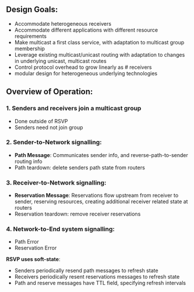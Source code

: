 ## Design Goals:
- Accommodate heterogeneous receivers
- Accommodate different applications with different resource requirements
- Make multicast a first class service, with adaptation to multicast group membership
- Leverage existing multicast/unicast routing with adaptation to changes in underlying unicast, multicast routes
- Control protocol overhead to grow linearly as # receivers
- modular design for heterogeneous underlying technologies

## Overview of Operation:
### 1. Senders and receivers join a multicast group
- Done outside of RSVP
- Senders need not join group

### 2. Sender-to-Network signalling:
- **Path Message**: Communicates sender info, and reverse-path-to-sender routing info
- Path teardown: delete senders path state from routers

### 3. Receiver-to-Network signalling:
- **Reservation Message**: Reservations flow upstream from receiver to sender, reserving resources, creating additional receiver related state at routers
- Reservation teardown: remove receiver reservations

### 4. Network-to-End system signalling:
- Path Error
- Reservation Error

**RSVP uses soft-state**:
- Senders periodically resend path messages to refresh state
- Receivers periodically resent reservations messages to refresh state
- Path and reserve messages have TTL field, specifying refresh intervals


